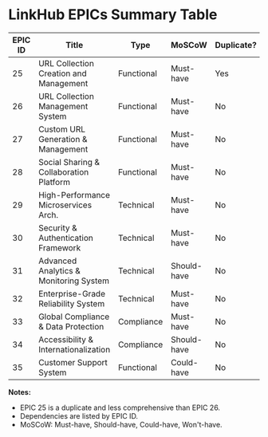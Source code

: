 # LinkHub EPICs Summary Table

| EPIC ID | Title                                   | Type        | MoSCoW      | Duplicate? | Dependencies (by ID) | FRD/NFRD Reference           |
|---------|-----------------------------------------|-------------|-------------|------------|----------------------|------------------------------|
| 25      | URL Collection Creation and Management  | Functional  | Must-have   | Yes        | 26                   | FRD 2.1, 3.1                 |
| 26      | URL Collection Management System        | Functional  | Must-have   | No         | 29, 30               | FRD 2.1, 3.1                 |
| 27      | Custom URL Generation & Management      | Functional  | Must-have   | No         | 26, 29, 30           | FRD 2.2                      |
| 28      | Social Sharing & Collaboration Platform | Functional  | Must-have   | No         | 26, 29, 30           | FRD 2.3, 3.2                 |
| 29      | High-Performance Microservices Arch.    | Technical   | Must-have   | No         | 32, 33               | NFRD 1.1, 2, 3               |
| 30      | Security & Authentication Framework     | Technical   | Must-have   | No         | 29, 33               | NFRD 5                       |
| 31      | Advanced Analytics & Monitoring System  | Technical   | Should-have | No         | 29, 30               | NFRD 7, 14                   |
| 32      | Enterprise-Grade Reliability System     | Technical   | Must-have   | No         | 29                   | NFRD 4, 10                   |
| 33      | Global Compliance & Data Protection     | Compliance  | Must-have   | No         | 35                   | NFRD 5, 9                    |
| 34      | Accessibility & Internationalization    | Compliance  | Should-have | No         | 26, 35, 29           | NFRD 6                       |
| 35      | Customer Support System                 | Functional  | Could-have  | No         |                      | NFRD 15                      |

**Notes:**
- EPIC 25 is a duplicate and less comprehensive than EPIC 26.
- Dependencies are listed by EPIC ID.
- MoSCoW: Must-have, Should-have, Could-have, Won't-have.
